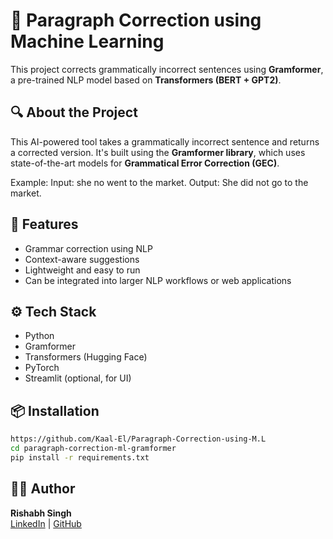 # 📝 Paragraph Correction using Machine Learning

This project corrects grammatically incorrect sentences using **Gramformer**, a pre-trained NLP model based on **Transformers (BERT + GPT2)**.

## 🔍 About the Project

This AI-powered tool takes a grammatically incorrect sentence and returns a corrected version. It's built using the **Gramformer library**, which uses state-of-the-art models for **Grammatical Error Correction (GEC)**.

Example:
Input: she no went to the market.
Output: She did not go to the market.

## 🚀 Features
- Grammar correction using NLP
- Context-aware suggestions
- Lightweight and easy to run
- Can be integrated into larger NLP workflows or web applications

## ⚙️ Tech Stack
- Python
- Gramformer
- Transformers (Hugging Face)
- PyTorch
- Streamlit (optional, for UI)

## 📦 Installation
```bash
https://github.com/Kaal-El/Paragraph-Correction-using-M.L
cd paragraph-correction-ml-gramformer
pip install -r requirements.txt

```

## 🙋‍♂️ Author  
**Rishabh Singh**  
[LinkedIn](https://www.linkedin.com/in/rishabhsingh2003/) | [GitHub](https://github.com/yourusername)

